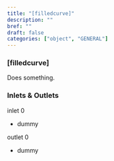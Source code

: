```yaml
---
title: "[filledcurve]"
description: ""
bref: ""
draft: false
categories: ["object", "GENERAL"]
---
```


### [filledcurve]

Does something.

### Inlets & Outlets

inlet 0

 - dummy

outlet 0

 - dummy
 
